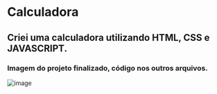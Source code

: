 # Calculadora
## Criei uma calculadora utilizando HTML, CSS e JAVASCRIPT.


### Imagem do projeto finalizado, código nos outros arquivos.
![image](https://user-images.githubusercontent.com/97126572/152696783-7ca26406-8707-41dd-b4aa-9062d87b21e6.png)

